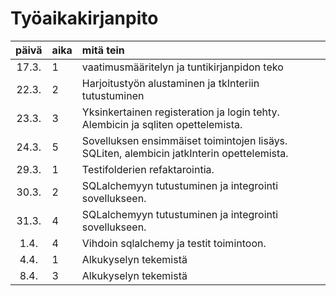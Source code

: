# Työaikakirjanpito

| päivä | aika | mitä tein  |
| :----:|:-----| :-----|
| 17.3. | 1    | vaatimusmääritelyn ja tuntikirjanpidon teko |
| 22.3. | 2    | Harjoitustyön alustaminen ja tkInteriin tutustuminen |
| 23.3. | 3    | Yksinkertainen registeration ja login tehty. Alembicin ja sqliten opettelemista. |
| 24.3. | 5    | Sovelluksen ensimmäiset toimintojen lisäys. SQLiten, alembicin jatkInterin opettelemista.|
| 29.3. | 1    | Testifolderien refaktarointia.|
| 30.3. | 2    | SQLalchemyyn tutustuminen ja integrointi sovellukseen.|
| 31.3. | 4    | SQLalchemyyn tutustuminen ja integrointi sovellukseen.|
| 1.4.  | 4    | Vihdoin sqlalchemy ja testit toimintoon.|
| 4.4.  | 1    | Alkukyselyn tekemistä|
| 8.4.  | 3    | Alkukyselyn tekemistä|